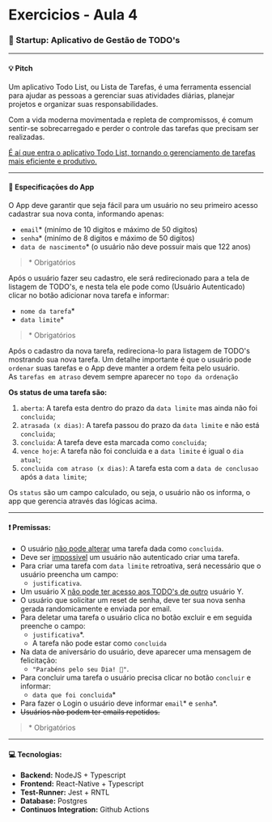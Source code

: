 # Exercicios - Aula 4

### 🚀 Startup: Aplicativo de Gestão de TODO's

---

#### :bulb: Pitch

Um aplicativo Todo List, ou Lista de Tarefas, é uma ferramenta essencial para ajudar as pessoas a gerenciar suas atividades diárias, planejar projetos e organizar suas responsabilidades. 

Com a vida moderna movimentada e repleta de compromissos, é comum sentir-se sobrecarregado e perder o controle das tarefas que precisam ser realizadas. 

<ins>É aí que entra o aplicativo Todo List, tornando o gerenciamento de tarefas mais eficiente e produtivo.</ins>

---

#### :notebook_with_decorative_cover: Especificaçōes do App

O App deve garantir que seja fácil para um usuário no seu primeiro acesso cadastrar sua nova conta, informando apenas:
- `email`* (minímo de 10 digitos e máximo de 50 digitos)
- `senha`* (minímo de 8 digitos e máximo de 50 digitos)
- `data de nascimento`* (o usuário não deve possuir mais que 122 anos)

> \* Obrigatórios

Após o usuário fazer seu cadastro, ele será redirecionado para a tela de listagem de TODO's, e nesta tela ele pode como (Usuário Autenticado) clicar no botão adicionar nova tarefa e informar:
- `nome da tarefa`*
- `data limite`*

> \* Obrigatórios

Após o cadastro da nova tarefa, redireciona-lo para listagem de TODO's mostrando sua nova tarefa. Um detalhe importante é que o usuário pode `ordenar` suas tarefas e o App deve manter a ordem feita pelo usuário.  
As `tarefas em atraso` devem sempre aparecer no `topo da ordenação`


**Os status de uma tarefa são:**

1. `aberta`: A tarefa esta dentro do prazo da `data limite` mas ainda não foi `concluida`;
2. `atrasada (x dias)`: A tarefa passou do prazo da `data limite` e não está `concluida`;
3. `concluida`: A tarefa deve esta marcada como `concluida`;
4. `vence hoje`: A tarefa não foi concluida e a `data limite` é igual o `dia atual`;
5. `concluida com atraso (x dias)`: A tarefa esta com a `data de conclusao` após a `data limite`;

Os `status` são um campo calculado, ou seja, o usuário não os informa, o app que gerencia através das lógicas acima.

---

#### ❗ Premissas:
- O usuário <ins>não pode alterar</ins> uma tarefa dada como `concluida`.
- Deve ser <ins>impossivel</ins> um usuário não autenticado criar uma tarefa.
- Para criar uma tarefa com `data limite` retroativa, será necessário que o usuário preencha um campo:
  -  `justificativa`.
- Um usuário X <ins>não pode ter acesso aos TODO's de outro</ins> usuário Y.
- O usuário que solicitar um reset de senha, deve ter sua nova senha gerada randomicamente e enviada por email.
- Para deletar uma tarefa o usuário clica no botão excluir e em seguida preenche o campo:
  - `justificativa`*.
  - A tarefa não pode estar como `concluida`
- Na data de aniversário do usuário, deve aparecer uma mensagem de felicitação:
  -  `"Parabéns pelo seu Dia! 🎊"`.
- Para concluir uma tarefa o usuário precisa clicar no botão `concluir` e informar:
  - `data que foi concluida`*
- Para fazer o Login o usuário deve informar `email`* e `senha`*.
- <s>Usuários não podem ter emails repetidos.</s>

> \* Obrigatórios

---

#### 💻 Tecnologias:

- **Backend:** NodeJS + Typescript
- **Frontend:** React-Native + Typescript
- **Test-Runner:** Jest + RNTL
- **Database:** Postgres
- **Continuos Integration:** Github Actions